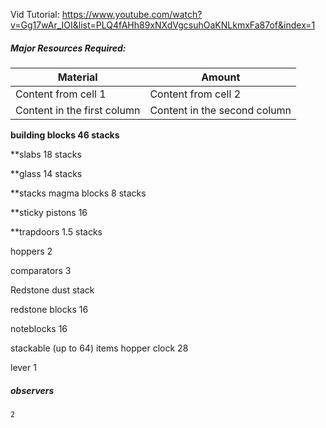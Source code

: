 Vid Tutorial: https://www.youtube.com/watch?v=Gg17wAr_IOI&list=PLQ4fAHh89xNXdVgcsuhOaKNLkmxFa87of&index=1
##### Major Resources Required:

Material | Amount 
------------ | ------------ 
Content from cell 1 | Content from cell 2 
Content in the first column | Content in the second column




**building blocks
		46 stacks**

**slabs
	18 stacks

**glass
	14 stacks

**stacks magma blocks
	8 stacks

**sticky pistons
	16

**trapdoors 
	1.5 stacks

hoppers
	2

comparators
	3

Redstone dust
	stack

redstone blocks
	16

noteblocks 
	16
	
stackable (up to 64) items hopper clock 
	28

lever
	1

##### observers
	2